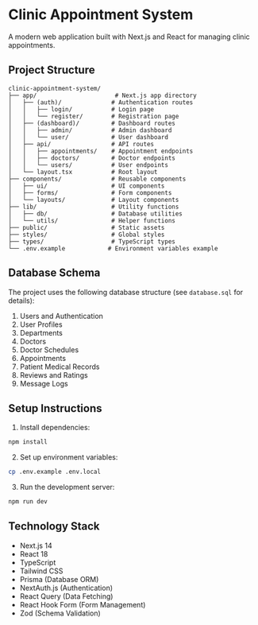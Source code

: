 # Clinic Appointment System

A modern web application built with Next.js and React for managing clinic appointments.

## Project Structure

```
clinic-appointment-system/
├── app/                      # Next.js app directory
│   ├── (auth)/              # Authentication routes
│   │   ├── login/           # Login page
│   │   └── register/        # Registration page
│   ├── (dashboard)/         # Dashboard routes
│   │   ├── admin/           # Admin dashboard
│   │   └── user/            # User dashboard
│   ├── api/                 # API routes
│   │   ├── appointments/    # Appointment endpoints
│   │   ├── doctors/         # Doctor endpoints
│   │   └── users/           # User endpoints
│   └── layout.tsx           # Root layout
├── components/              # Reusable components
│   ├── ui/                  # UI components
│   ├── forms/               # Form components
│   └── layouts/             # Layout components
├── lib/                     # Utility functions
│   ├── db/                  # Database utilities
│   └── utils/               # Helper functions
├── public/                  # Static assets
├── styles/                  # Global styles
├── types/                   # TypeScript types
└── .env.example            # Environment variables example
```

## Database Schema

The project uses the following database structure (see `database.sql` for details):

1. Users and Authentication
2. User Profiles
3. Departments
4. Doctors
5. Doctor Schedules
6. Appointments
7. Patient Medical Records
8. Reviews and Ratings
9. Message Logs

## Setup Instructions

1. Install dependencies:
```bash
npm install
```

2. Set up environment variables:
```bash
cp .env.example .env.local
```

3. Run the development server:
```bash
npm run dev
```

## Technology Stack

- Next.js 14
- React 18
- TypeScript
- Tailwind CSS
- Prisma (Database ORM)
- NextAuth.js (Authentication)
- React Query (Data Fetching)
- React Hook Form (Form Management)
- Zod (Schema Validation) 